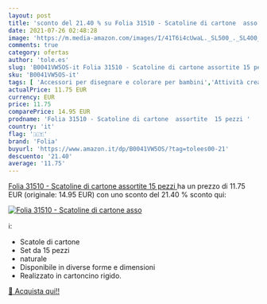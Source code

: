 ```yaml
---
layout: post
title: 'sconto del 21.40 % su Folia 31510 - Scatoline di cartone  asso  '
date: 2021-07-26 02:48:28
image: 'https://m.media-amazon.com/images/I/41T6i4cUwaL._SL500_._SL400_.jpg'
comments: true
category: ofertas
author: 'tole.es'
slug: 'B0041VW5OS-it Folia 31510 - Scatoline di cartone assortite 15 pezzi'
sku: 'B0041VW5OS-it'
tags: [ 'Accessori per disegnare e colorare per bambini','Attività creative','Giochi e giocattoli','Kit per il fai da te','folia', ]
actualPrice: 11.75 EUR
currency: EUR
price: 11.75
comparePrice: 14.95 EUR
prodname: 'Folia 31510 - Scatoline di cartone  assortite  15 pezzi '
country: 'it'
flag: '🇮🇹'
brand: 'Folia'
buyurl: 'https://www.amazon.it/dp/B0041VW5OS/?tag=tolees00-21'
descuento: '21.40'
average: '11.75'
---
```


[Folia 31510 - Scatoline di cartone  assortite  15 pezzi ](https://www.amazon.it/dp/B0041VW5OS/?tag=tolees00-21) ha un prezzo di 11.75 EUR (originale: 14.95 EUR) con uno sconto del 21.40 % sconto qui:

[![Folia 31510 - Scatoline di cartone  asso](https://m.media-amazon.com/images/I/41T6i4cUwaL._SL500_._SL400_.jpg)](https://www.amazon.it/dp/B0041VW5OS/?tag=tolees00-21)

ℹ️:

- Scatole di cartone
- Set da 15 pezzi
- naturale
- Disponibile in diverse forme e dimensioni
- Realizzato in cartoncino rigido.

[🛒 Acquista qui!!](https://www.amazon.it/dp/B0041VW5OS/?tag=tolees00-21)

